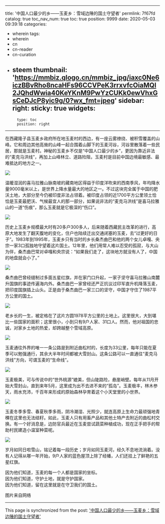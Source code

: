 
---
title: '中国人口最少的乡——玉麦乡：雪域边陲的国土守望者'
permlink: 7f67fd
catalog: true
toc_nav_num: true
toc: true
position: 9999
date: 2020-05-03 09:39:18
categories:
- wherein
tags:
- wherein
- cn
- cn-reader
- cn-curation
- steem
thumbnail: 'https://mmbiz.qlogo.cn/mmbiz_jpg/iaxc0Ne6iczBBvRho8ncaHFs96CCVPeK3rrxvfcOiaMQl2JQhdWwia40KeYKnM9PwYzCUKk0ewVhxGsCeDJcP8yic9g/0?wx_fmt=jpeg'
sidebar:
    right:
        sticky: true
widgets:
    -
        type: toc
        position: right
---


<html>
<p>​在西藏隆子县玉麦乡政府所在地玉麦村的西边，有一座云雾缭绕、被积雪覆盖的山峰。它和周边其他高耸的山峰一起合围着山脚下的玉麦河谷，河谷里散落着一些民居，那就是玉麦村。神秘的玉麦乡不仅是“中国人口最少的乡”，更因为靠近非法的“麦克马洪线”，再加上山峰林立、道路险阻，玉麦村是目前中国边境最敏感、最难抵达的地方之一。</p>
<p><img src="https://mmbiz.qlogo.cn/mmbiz_jpg/iaxc0Ne6iczBBvRho8ncaHFs96CCVPeK3rrxvfcOiaMQl2JQhdWwia40KeYKnM9PwYzCUKk0ewVhxGsCeDJcP8yic9g/0?wx_fmt=jpeg"/></p>
<p>温暖湿润的喜马拉雅山脉南坡的藏南地区得益于印度洋吹来的西南季风，年均降水量9000毫米以上，是世界上降水量最大的地区之一。不过这块完全属于中国的肥沃土地，大部分至今仍被印度非法占领着。被印度占领的近1700平方公里领土恰恰是玉麦最肥沃、气候最宜人的那一部分，如果说非法的“麦克马洪线”是喜马拉雅山的一道“伤痕”，那么玉麦就是它极深的“伤口”。</p>
<p><img src="https://mmbiz.qlogo.cn/mmbiz_jpg/iaxc0Ne6iczBBvRho8ncaHFs96CCVPeK3rh0pRVfDlgqHGs5xK2cTI9LaUvicwLxs8VjMfUYNHYk79dnsQvib1DRzg/0?wx_fmt=jpeg"/></p>
<p>历史上玉麦乡规模最大时有20多户300多人，后来随着西藏民主改革的进行，高原大地发生了翻天腹地的变化，住户也陆续迁出交通闭塞的玉麦，去“过更好的日子”。1983年到1995年，玉麦乡只有当时的乡长桑杰曲巴和他的两个女儿卓嘎、央宗一家3口孤独地守望着这片国土。12年里，他们用常人难以忍受的孤寂，与大山为伴，桑杰曲巴常对卓嘎和央宗说：“如果我们走了，这块地方就没有人了，中国的地盘就会小了。”</p>
<p><img src="https://mmbiz.qlogo.cn/mmbiz_png/iaxc0Ne6iczBBvRho8ncaHFs96CCVPeK3rv5kKUH5huh3Yx016ZIPeZ7PbRcQXCaBOrG3rFaAeRRWUkpHrGSgvWw/0?wx_fmt=png"/></p>
<p>桑杰曲巴曾经缝制过多面五星红旗，并在家门口升起，一家子坚守喜马拉雅山南麓升国旗的事迹传遍海内外。桑杰曲巴一家曾经还严正抗议过印军直升机降落玉麦，把印度国旗插上山头。正是由于桑杰曲巴一家三口的坚守，中国才守住了1987平方公里的国土。</p>
<p><img src="https://mmbiz.qlogo.cn/mmbiz_png/iaxc0Ne6iczBBvRho8ncaHFs96CCVPeK3rNW9yOiclUHLELjz1hHeMuYJI36nMpic8bSiaArgja5JFO0o01gguZ5ibOA/0?wx_fmt=png"/></p>
<p>老乡长的一生，被定格在了这片方圆1978平方公里的土地上。这里很大，大到堪比一些国家的面积；这里很小，小到只有9户人家、31口人。然而，他对祖国的忠诚，对家乡土地的热爱，却跨越整个雪域高原。</p>
<p><img src="https://mmbiz.qlogo.cn/mmbiz_png/iaxc0Ne6iczBBvRho8ncaHFs96CCVPeK3rdABj9iaiaqdpNedKbhZUORB29n2ibqfS7barWWgFoInC9s7HeDzY5tYPg/0?wx_fmt=png"/></p>
<p>玉麦通往外界的唯一一条公路是到附近曲松村的，长度为33公里，每年只能在夏季可以勉强通行，其余大半年时间都被大雪封山。这条公路可以一直通往“麦克马洪线”方向，可谓玉麦的“生命线”。</p>
<p><img src="https://mmbiz.qlogo.cn/mmbiz_jpg/iaxc0Ne6iczBBvRho8ncaHFs96CCVPeK3rYBYG6EScGRkJZKDiaxwRXmgxKsDCL88Eg4icar8wXpAUwnav7qT5qqwQ/0?wx_fmt=jpeg"/></p>
<p>玉麦极美，可与传说中的“世外桃源”媲美，但山陡路险，悬崖峭壁。每年从11月开始大雪封山，直到来年5月，这里成为出不去进不来的“孤岛”。玉麦极丰，林木参天，雨水充沛，千百年来形成的原始森林孕育着这个小天堂里的小世界。</p>
<p><img src="https://mmbiz.qlogo.cn/mmbiz_jpg/iaxc0Ne6iczBBvRho8ncaHFs96CCVPeK3rJrMCxogZoLlzHA5ibeCFuVianSZsBDfByC0HGIHAhibJQlrC1iajUjHqMQ/0?wx_fmt=jpeg"/></p>
<p>玉麦冬季多雪、春夏秋季多雨，阴冷潮湿、光照少，就连高原上生命力最顽强地青稞在这里也无法结籽。如此，玉麦人只有用畜产品和其他土特产去附近的曲松村交换。有一个好消息是，边防官兵最近在玉麦尝试蔬菜种植成功，现在正手把手的帮助村民建造小温室种菜呢。</p>
<p><img src="https://mmbiz.qlogo.cn/mmbiz_png/iaxc0Ne6iczBBvRho8ncaHFs96CCVPeK3rgfuXPJU3yIWMJ17UHWiaqQcLyl8fDskwAib1UsW36ich7c6NhwMDwCjiaA/0?wx_fmt=png"/></p>
<p>岁月如同日啦雪山，铭记着每一段历史；岁月如同玉麦河，经久不息地流淌着。没有人记得从哪一年开始，9户人家的蓝色屋顶上除了经幡，人们还挂上了鲜艳的五星红旗。</p>
<p>因为他们知道，玉麦的每一个人都是国家的坐标。<br/>因为他们知道，守护土地，就是守护国家。<br/>因为他们知道，留在这里就是在守卫我们的国土。</p>
<p>图片来自网络</p>
</html>

- - -

This page is synchronized from the post: ['中国人口最少的乡——玉麦乡：雪域边陲的国土守望者'](https://steemit.com/@iguazi123/7f67fd)
